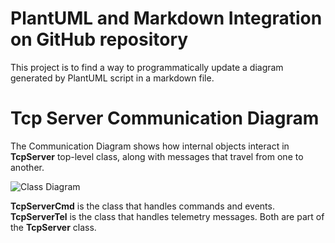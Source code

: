 # PlantUML and Markdown Integration on GitHub repository

This project is to find a way to programmatically update a diagram generated by PlantUML script in a markdown file.

# Tcp Server Communication Diagram



The Communication Diagram shows how internal objects interact in **TcpServer** top-level class, along with messages that travel from one to another.

![Class Diagram](https://www.plantuml.com/plantuml/svg/SoWkIImgAStDuGf9BWXEBIfBBN9AB4vLiAdHrLM02pddfk2L3qb5qg-WXQ4L8OMkoo4rBmLeEm00)

**TcpServerCmd** is the class that handles commands and events.
**TcpServerTel** is the class that handles telemetry messages.
Both are part of the **TcpServer** class.
